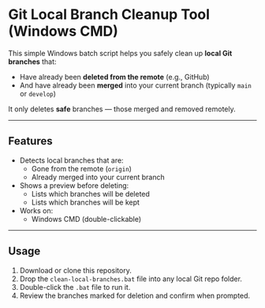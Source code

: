 # Git Local Branch Cleanup Tool (Windows CMD)

This simple Windows batch script helps you safely clean up **local Git branches** that:

- Have already been **deleted from the remote** (e.g., GitHub)
- And have already been **merged** into your current branch (typically `main` or `develop`)

It only deletes **safe** branches — those merged and removed remotely.

---

## Features

- Detects local branches that are:
  - Gone from the remote (`origin`)
  - Already merged into your current branch
- Shows a preview before deleting:
  - Lists which branches will be deleted
  - Lists which branches will be kept
- Works on:
  - Windows CMD (double-clickable)

---

## Usage

1. Download or clone this repository.
2. Drop the `clean-local-branches.bat` file into any local Git repo folder.
3. Double-click the `.bat` file to run it.
4. Review the branches marked for deletion and confirm when prompted.
